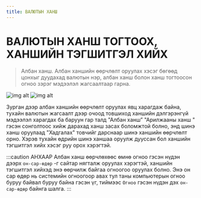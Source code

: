 ```yaml
---
title: ВАЛЮТЫН ХАНШ 
---
```

# ВАЛЮТЫН ХАНШ ТОГТООХ, ХАНШИЙН ТЭГШИТГЭЛ ХИЙХ 
> Албан ханш.  Албан ханшийн өөрчлөлт оруулах хэсэг бөгөөд цонхыг дуудахад валютын нэр, албан ханш болон ханш тогтоосон огноо зэрэг мэдээлэл жагсаалтаар гарна. 
>
![img alt](/img/image56.png)
![img alt](/img/image57.png)

Зурган дээр албан ханшийн өөрчлөлт оруулах явц харагдаж байна, тухайн валютын жагсаалт дээр очоод  товшиход ханшийн дэлгэрэнгүй мэдээлэл харагдах ба баруун гар талд  "Албан ханш” "Арилжааны ханш " гэсэн сонголтоос хийж дарахад ханш засах боломжтой болно, энд шинэ ханш оруулаад "Хадгалах" товчийг  дарснаар шинэ ханшийн өөрчлөлт орно. Хэрэв тухайн өдрийн шинэ ханшаа оруулж дууссан бол ханшийн тэгшитгэл хийх хэсэг руу орох хэрэгтэй.

:::caution АНХААР
 Албан ханш өөрчлөхөөс өмнө огноо гэсэн нүдэн дээрх `он-сар-өдөр` -г сайтар нягталж оруулах хэрэгтэй, ханшийн тэгшитгэл хийхэд энэ өөрчилж байгаа огноогоо оруулах болно. Энэ он сар өдөр нь системийн огноогоор авах тул таны компьютерын огноо буруу байвал буруу байна гэсэн үг, тиймээс `Огноо` гэсэн нүдэн дэх `он-сар-өдөр` байнга шалга.
 :::

